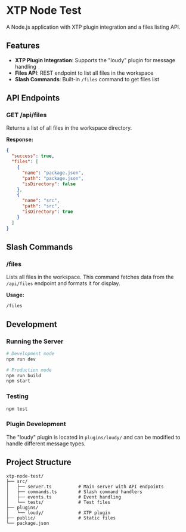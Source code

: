 # XTP Node Test

A Node.js application with XTP plugin integration and a files listing API.

## Features

- **XTP Plugin Integration**: Supports the "loudy" plugin for message handling
- **Files API**: REST endpoint to list all files in the workspace
- **Slash Commands**: Built-in `/files` command to get files list

## API Endpoints

### GET /api/files

Returns a list of all files in the workspace directory.

**Response:**
```json
{
  "success": true,
  "files": [
    {
      "name": "package.json",
      "path": "package.json",
      "isDirectory": false
    },
    {
      "name": "src",
      "path": "src",
      "isDirectory": true
    }
  ]
}
```

## Slash Commands

### /files

Lists all files in the workspace. This command fetches data from the `/api/files` endpoint and formats it for display.

**Usage:**
```
/files
```

## Development

### Running the Server

```bash
# Development mode
npm run dev

# Production mode
npm run build
npm start
```

### Testing

```bash
npm test
```

### Plugin Development

The "loudy" plugin is located in `plugins/loudy/` and can be modified to handle different message types.

## Project Structure

```
xtp-node-test/
├── src/
│   ├── server.ts          # Main server with API endpoints
│   ├── commands.ts        # Slash command handlers
│   ├── events.ts          # Event handling
│   └── tests/             # Test files
├── plugins/
│   └── loudy/             # XTP plugin
├── public/                # Static files
└── package.json
``` 